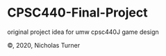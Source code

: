 # CPSC440-Final-Project
original project idea for umw cpsc440J game design

©, 2020, Nicholas Turner
